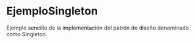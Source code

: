 # EjemploSingleton
Ejemplo sencillo de la implementación del patrón de diseño denominado como Singleton.
